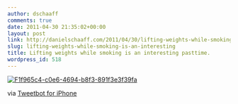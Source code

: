 ```yaml
---
author: dschaaff
comments: true
date: 2011-04-30 21:35:02+00:00
layout: post
link: http://danielschaaff.com/2011/04/30/lifting-weights-while-smoking-is-an-interesting/
slug: lifting-weights-while-smoking-is-an-interesting
title: Lifting weights while smoking is an interesting pasttime.
wordpress_id: 518
---
```


[![F1f965c4-c0e6-4694-b8f3-891f3e3f39fa](http://posterous.com/getfile/files.posterous.com/danielschaaff/wwDfCAEjqHiyvewihjAlxzzlJhDjemqrvbcsstgvfgoxrwFpobcvfkDkkern/F1F965C4-C0E6-4694-B8F3-891F3E3F39FA.jpeg.scaled500.jpg)](http://posterous.com/getfile/files.posterous.com/danielschaaff/wwDfCAEjqHiyvewihjAlxzzlJhDjemqrvbcsstgvfgoxrwFpobcvfkDkkern/F1F965C4-C0E6-4694-B8F3-891F3E3F39FA.jpeg.scaled1000.jpg)

  

via [Tweetbot for iPhone](http://tapbots.com/tweetbot)
